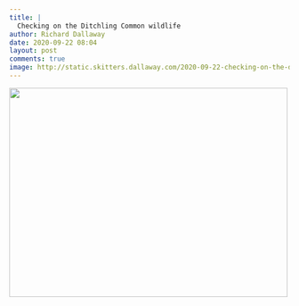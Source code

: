 ```yaml
---
title: |
  Checking on the Ditchling Common wildlife
author: Richard Dallaway
date: 2020-09-22 08:04
layout: post
comments: true
image: http://static.skitters.dallaway.com/2020-09-22-checking-on-the-ditchling-common-wildlife-thumb-1-IMG_1898.jpeg
---
```


<div>
        <a href="http://static.skitters.dallaway.com/2020-09-22-checking-on-the-ditchling-common-wildlife-fullsize-1-IMG_1898.jpeg">
          <img src="http://static.skitters.dallaway.com/2020-09-22-checking-on-the-ditchling-common-wildlife-thumb-1-IMG_1898.jpeg" width="500" height="375"/>
        </a>
      </div>


  
      